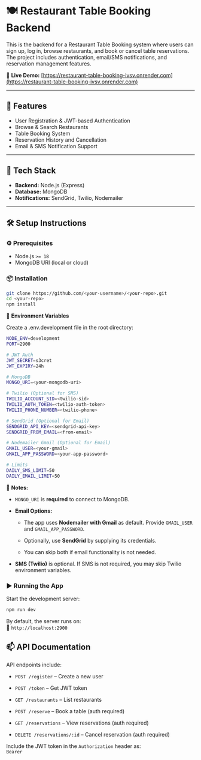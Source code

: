 # 🍽️ Restaurant Table Booking Backend

This is the backend for a Restaurant Table Booking system where users can sign up, log in, browse restaurants, and book or cancel table reservations. The project includes authentication, email/SMS notifications, and reservation management features.

🔗 **Live Demo:** [https://restaurant-table-booking-ivsv.onrender.com](https://restaurant-table-booking-ivsv.onrender.com)


---

## 🚀 Features

- User Registration & JWT-based Authentication
- Browse & Search Restaurants
- Table Booking System
- Reservation History and Cancellation
- Email & SMS Notification Support

---

## 🧰 Tech Stack

- **Backend:** Node.js (Express)
- **Database:** MongoDB
- **Notifications:** SendGrid, Twilio, Nodemailer

---

## 🛠️ Setup Instructions

### ⚙️ Prerequisites

- Node.js `>= 18`
- MongoDB URI (local or cloud)

### 📦 Installation

```bash
git clone https://github.com/<your-username>/<your-repo>.git
cd <your-repo>
npm install
```

🔐 **Environment Variables**

Create a .env.development file in the root directory:
```bash
NODE_ENV=development
PORT=2900

# JWT Auth
JWT_SECRET=s3cret
JWT_EXPIRY=24h

# MongoDB
MONGO_URI=<your-mongodb-uri>

# Twilio (Optional for SMS)
TWILIO_ACCOUNT_SID=<twilio-sid>
TWILIO_AUTH_TOKEN=<twilio-auth-token>
TWILIO_PHONE_NUMBER=<twilio-phone>

# SendGrid (Optional for Email)
SENDGRID_API_KEY=<sendgrid-api-key>
SENDGRID_FROM_EMAIL=<from-email>

# Nodemailer Gmail (Optional for Email)
GMAIL_USER=<your-gmail>
GMAIL_APP_PASSWORD=<your-app-password>

# Limits
DAILY_SMS_LIMIT=50
DAILY_EMAIL_LIMIT=50
```

📝 **Notes:**

*   `MONGO_URI` is **required** to connect to MongoDB.
    
*   **Email Options:**
    
    *   The app uses **Nodemailer with Gmail** as default. Provide `GMAIL_USER` and `GMAIL_APP_PASSWORD`.
        
    *   Optionally, use **SendGrid** by supplying its credentials.
        
    *   You can skip both if email functionality is not needed.
        
*   **SMS (Twilio)** is optional. If SMS is not required, you may skip Twilio environment variables.

### ▶️ Running the App

Start the development server:

```bash
npm run dev
``` 

By default, the server runs on:  
📍 `http://localhost:2900`

📫 API Documentation
--------------------

API endpoints include:

*   `POST /register` – Create a new user
    
*   `POST /token` – Get JWT token
    
*   `GET /restaurants` – List restaurants
    
*   `POST /reserve` – Book a table (auth required)
    
*   `GET /reservations` – View reservations (auth required)
    
*   `DELETE /reservations/:id` – Cancel reservation (auth required)
    

Include the JWT token in the `Authorization` header as:  
`Bearer `
